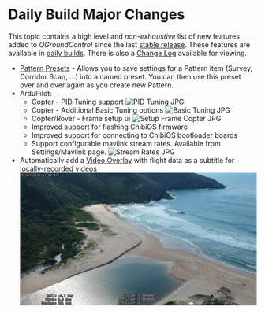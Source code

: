 # Daily Build Major Changes

This topic contains a high level and *non-exhaustive* list of new features added to *QGroundControl* since the last [stable release](../releases/release_notes.md). These features are available in [daily builds](../releases/daily_builds.md). There is also a [Change Log](https://github.com/mavlink/qgroundcontrol/blob/master/ChangeLog.md) available for viewing.

* [Pattern Presets](../PlanView/PatternPresets.md) - Allows you to save settings for a Pattern item (Survey, Corridor Scan, ...) into a named preset. You can then use this preset over and over again as you create new Pattern.
* ArduPilot:
  * Copter - PID Tuning support ![PID Tuning JPG](../../assets/daily_build_changes/ArduCopterPIDTuning.jpg) 
  * Copter - Additional Basic Tuning options ![Basic Tuning JPG](../../assets/daily_build_changes/ArduCopterBasicTuning.jpg) 
  * Copter/Rover - Frame setup ui ![Setup Frame Copter JPG](../../assets/daily_build_changes/ArduCopterSetupFrame.jpg)
  * Improved support for flashing ChibiOS firmware
  * Improved support for connecting to ChibiOS bootloader boards
  * Support configurable mavlink stream rates. Available from Settings/Mavlink page. ![Stream Rates JPG](../../assets/daily_build_changes/ArduPilotStreamRates.jpg)
* Automatically add a [Video Overlay](../FlyView/VideoOverlay.md) with flight data as a subtitle for locally-recorded videos ![Overlay in action](../../assets/fly/overlay_capture.png)
